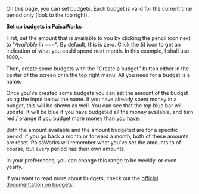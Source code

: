 On this page, you can set budgets. Each budget is valid for the current time period only (look to the top right).

**Set up budgets in PaisaWorks**

First, set the amount that is available to you by clicking the pencil icon next to "*Available in ~~~*". By default, this is zero. Click the (i) icon to get an indication of what you could spend next month. In this example, I shall use 1000,-.

Then, create some budgets with the "Create a budget" button either in the center of the screen or in the top right menu. All you need for a budget is a name.

Once you've created some budgets you can set the amount of the budget using the input below the name. If you have already spent money in a budget, this will be shown as well. You can see that the top blue bar will update. It will be blue if you have budgeted all the money available, and turn red / orange if you budget more money than you have.

Both the amount available and the amount budgeted are for a specific period: if you go back a month or forward a month, both of these amounts are reset. PaisaWorks will remember what you've set the amounts to of course, but every period has their own amounts.

In your preferences, you can change this range to be weekly, or even yearly.

If you want to read more about budgets, check out the [official documentation on budgets](https://firefly-iii.readthedocs.io/en/latest/concepts/budgets.html).
